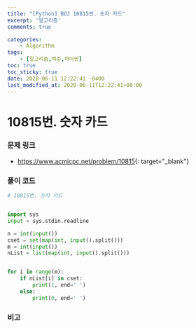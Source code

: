 ```yaml
---
title: "[Python] BOJ 10815번. 숫자 카드"
excerpt: '알고리즘'
comments: true

categories:
    - Algorithm
tags:
    - [알고리즘,백준,파이썬]
toc: true
toc_sticky: true
date: 2020-06-11 12:22:41 -0400
last_modified_at: 2020-06-11T12:22:41+08:00
---
```


# 10815번. 숫자 카드

### 문제 링크
- <https://www.acmicpc.net/problem/10815>{: target="\_blank"}

### 풀이 코드

```python
# 10815번. 숫자 카드


import sys
input = sys.stdin.readline

n = int(input())
cset = set(map(int, input().split()))
m = int(input())
nList = list(map(int, input().split()))


for i in range(m):
    if nList[i] in cset:
        print(1, end=' ')
    else:
        print(0, end=' ')
```

### 비고